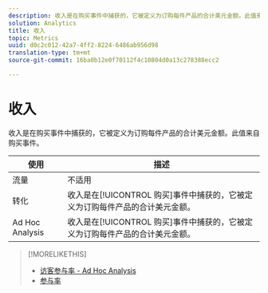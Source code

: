 ```yaml
---
description: 收入是在购买事件中捕获的，它被定义为订购每件产品的合计美元金额。此值来自购买事件。
solution: Analytics
title: 收入
topic: Metrics
uuid: d0c2c012-42a7-4ff2-8224-6486ab956d98
translation-type: tm+mt
source-git-commit: 16ba0b12e0f70112f4c10804d0a13c278388ecc2

---
```



# 收入

收入是在购买事件中捕获的，它被定义为订购每件产品的合计美元金额。此值来自购买事件。

| 使用 | 描述 |
|---|---|
| 流量 | 不适用 |
| 转化 | 收入是在[!UICONTROL 购买]事件中捕获的，它被定义为订购每件产品的合计美元金额。 |
| Ad Hoc Analysis | 收入是在[!UICONTROL 购买]事件中捕获的，它被定义为订购每件产品的合计美元金额。 |

>[!MORELIKETHIS]
>
>* [访客参与率 - Ad Hoc Analysis](/help/components/c-variables/c-metrics/metrics-visitor-participation.md)
>* [参与率](/help/components/c-variables/c-metrics/metrics-participation.md)

